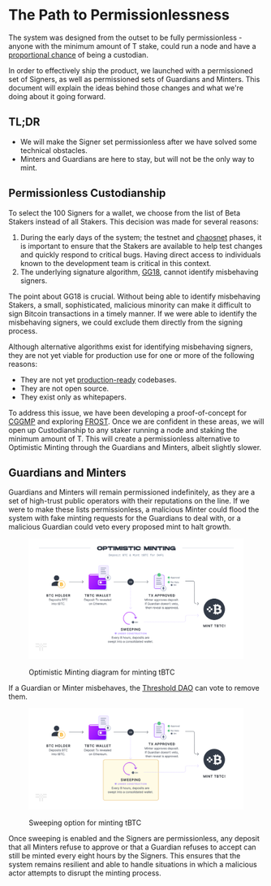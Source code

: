 # The Path to Permissionlessness

The system was designed from the outset to be fully permissionless - anyone with the minimum amount of T stake, could run a node and have a [proportional chance](wallet-generation.md) of being a custodian.

In order to effectively ship the product, we launched with a permissioned set of Signers, as well as permissioned sets of Guardians and Minters. This document will explain the ideas behind those changes and what we're doing about it going forward.

## TL;DR

* We will make the Signer set permissionless after we have solved some technical obstacles.
* Minters and Guardians are here to stay, but will not be the only way to mint.

## Permissionless Custodianship

To select the 100 Signers for a wallet, we choose from the list of Beta Stakers instead of all Stakers. This decision was made for several reasons:

1. During the early days of the system; the testnet and [chaosnet](https://blog.threshold.network/tbtc-v2-hits-its-first-launch-milestone/) phases, it is important to ensure that the Stakers are available to help test changes and quickly respond to critical bugs. Having direct access to individuals known to the development team is critical in this context.
2. The underlying signature algorithm, [GG18](https://eprint.iacr.org/2019/114.pdf), cannot identify misbehaving signers.&#x20;

The point about GG18 is crucial. Without being able to identify misbehaving Stakers, a small, sophisticated, malicious minority can make it difficult to sign Bitcoin transactions in a timely manner. If we were able to identify the misbehaving signers, we could exclude them directly from the signing process.

Although alternative algorithms exist for identifying misbehaving signers, they are not yet viable for production use for one or more of the following reasons:

* They are not yet [production-ready](https://github.com/taurusgroup/multi-party-sig) codebases.
* They are not open source.
* They exist only as whitepapers.

To address this issue, we have been developing a proof-of-concept for [CGGMP](https://eprint.iacr.org/2021/060) and exploring [FROST](https://www.ietf.org/id/draft-irtf-cfrg-frost-12.html). Once we are confident in these areas, we will open up Custodianship to any staker running a node and staking the minimum amount of T. This will create a permissionless alternative to Optimistic Minting through the Guardians and Minters, albeit slightly slower.

## Guardians and Minters

Guardians and Minters will remain permissioned indefinitely, as they are a set of high-trust public operators with their reputations on the line. If we were to make these lists permissionless, a malicious Minter could flood the system with fake minting requests for the Guardians to deal with, or a malicious Guardian could veto every proposed mint to halt growth.

<figure><img src="../../.gitbook/assets/optimistic minting.png" alt=""><figcaption><p>Optimistic Minting diagram for minting tBTC</p></figcaption></figure>

If a Guardian or Minter misbehaves, the [Threshold DAO](https://threshold.network/governance) can vote to remove them.

<figure><img src="../../.gitbook/assets/sweeping.png" alt=""><figcaption><p>Sweeping option for minting tBTC</p></figcaption></figure>

Once sweeping is enabled and the Signers are permissionless, any deposit that all Minters refuse to approve or that a Guardian refuses to accept can still be minted every eight hours by the Signers. This ensures that the system remains resilient and able to handle situations in which a malicious actor attempts to disrupt the minting process.

